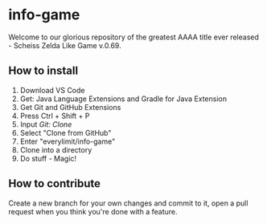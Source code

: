 # info-game

Welcome to our glorious repository of the greatest AAAA title ever released - Scheiss Zelda Like Game v.0.69.

## How to install
1. Download VS Code
2. Get: Java Language Extensions and Gradle for Java Extension
3. Get Git and GitHub Extensions
4. Press Ctrl + Shift + P
5. Input _Git: Clone_
6. Select "Clone from GitHub"
7. Enter "everylimit/info-game"
8. Clone into a directory
9. Do stuff - Magic!

## How to contribute
Create a new branch for your own changes and commit to it, open a pull request when you think you're done with a feature.
